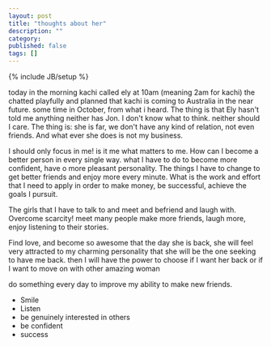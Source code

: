 ```yaml
---
layout: post
title: "thoughts about her"
description: ""
category:
published: false 
tags: []
---
```

{% include JB/setup %}

today in the morning 
kachi called ely at 10am (meaning 2am for kachi)
the chatted playfully and planned that kachi is coming to Australia in the near future.
some time in October, from what i heard. The thing is that Ely hasn't told me anything 
neither has Jon. I don't know what to think. neither should I care. 
The thing is: she is far, we don't have any kind of relation, not even friends. And what
ever she does is not my business. 

I should only focus in me! is it me what matters to me. How can I become a better person in every
single way. what I have to do to become more confident, have o more pleasant personality. The things 
I have to change to get better friends and enjoy more every minute. What is the work and effort that 
I need to apply in order to make money, be successful, achieve the goals I pursuit.

The girls that I have to talk to and meet and befriend and laugh with. Overcome scarcity! meet many people
make more friends, laugh more, enjoy listening to their stories. 

Find love, and become so awesome that the day she is back, she will feel very attracted to my charming personality 
that she will be the one seeking to have me back. 
then I will have the power to choose if I want her back or if I want to move on with other amazing woman

do something every day to improve my ability to make new friends. 
- Smile
- Listen
- be genuinely interested in others
- be confident 
- success
